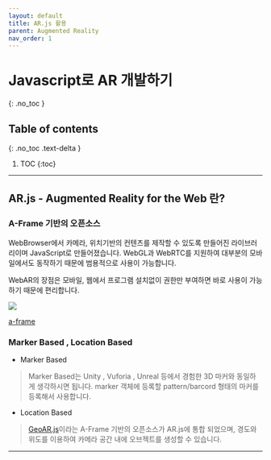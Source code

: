 ```yaml
---
layout: default
title: AR.js 활용
parent: Augmented Reality
nav_order: 1
---
```


# Javascript로 AR 개발하기
{: .no_toc }

## Table of contents
{: .no_toc .text-delta }

1. TOC
{:toc}

---

## AR.js - Augmented Reality for the Web 란?

### A-Frame 기반의 오픈소스

WebBrowser에서 카메라, 위치기반의 컨텐츠를 제작할 수 있도록 만들어진 라이브러리이며
JavaScript로 만들어졌습니다.
WebGL과 WebRTC를 지원하여 대부분의 모바일에서도 동작하기 때문에 범용적으로 사용이 가능합니다.

WebAR의 장점은 모바일, 웹에서 프로그램 설치없이 권한만 부여하면 바로 사용이 가능하기 때문에 편리합니다.

<img src='{{ "/assets/images/ar/arjs/aframe-main.png" | absolute_url }}'>

[a-frame](https://aframe.io/)

### Marker Based , Location Based

- Marker Based
> Marker Based는 Unity , Vuforia , Unreal 등에서 경험한 3D 마커와 동일하게 생각하시면 됩니다. marker 객체에 등록할 pattern/barcord 형태의 마커를 등록해서 사용합니다.

- Location Based
> [GeoAR.js](https://github.com/nicolocarpignoli/GeoAR.js)이라는 A-Frame 기반의 오픈소스가 AR.js에 통합 되었으며, 경도와 위도를 이용하여 카메라 공간 내에 오브젝트를 생성할 수 있습니다.

***
